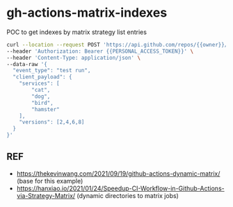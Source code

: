 # gh-actions-matrix-indexes
POC to get indexes by matrix strategy list entries


```bash
curl --location --request POST 'https://api.github.com/repos/{{owner}}/{{repo}}/dispatches' \
--header 'Authorization: Bearer {{PERSONAL_ACCESS_TOKEN}}' \
--header 'Content-Type: application/json' \
--data-raw '{
  "event_type": "test run",
  "client_payload": {
    "services": [
        "cat",
        "dog",
        "bird",
        "hamster"
    ],
    "versions": [2,4,6,8]
  }
}'
```


## REF
- https://thekevinwang.com/2021/09/19/github-actions-dynamic-matrix/ (base for this example)
- https://hanxiao.io/2021/01/24/Speedup-CI-Workflow-in-Github-Actions-via-Strategy-Matrix/ (dynamic directories to matrix jobs)